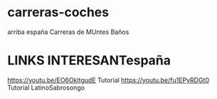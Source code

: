 # carreras-coches
arriba españa
Carreras de MUntes Baños
# LINKS INTERESANTespaña
https://youtu.be/EO6OkltgudE  Tutorial 
https://youtu.be/fu1EPyRDGt0 Tutorial LatinoSabrosongo
